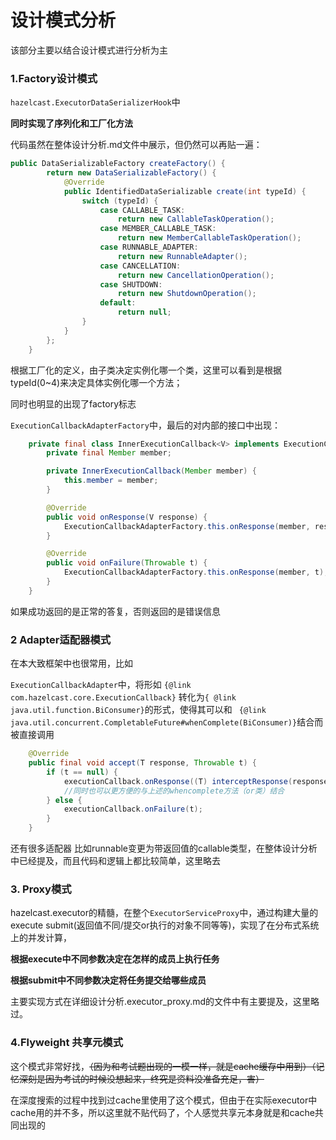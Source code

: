 # 设计模式分析

该部分主要以结合设计模式进行分析为主

### 1.Factory设计模式

`hazelcast.ExecutorDataSerializerHook`中

**同时实现了序列化和工厂化方法**

代码虽然在整体设计分析.md文件中展示，但仍然可以再贴一遍：

```java
public DataSerializableFactory createFactory() {
        return new DataSerializableFactory() {
            @Override
            public IdentifiedDataSerializable create(int typeId) {
                switch (typeId) {
                    case CALLABLE_TASK:
                        return new CallableTaskOperation();
                    case MEMBER_CALLABLE_TASK:
                        return new MemberCallableTaskOperation();
                    case RUNNABLE_ADAPTER:
                        return new RunnableAdapter();
                    case CANCELLATION:
                        return new CancellationOperation();
                    case SHUTDOWN:
                        return new ShutdownOperation();
                    default:
                        return null;
                }
            }
        };
    }
```

根据工厂化的定义，由子类决定实例化哪一个类，这里可以看到是根据typeId(0~4)来决定具体实例化哪一个方法；

同时也明显的出现了factory标志

`ExecutionCallbackAdapterFactory`中，最后的对内部的接口中出现：

```java
    private final class InnerExecutionCallback<V> implements ExecutionCallback<V> {
        private final Member member;

        private InnerExecutionCallback(Member member) {
            this.member = member;
        }

        @Override
        public void onResponse(V response) {
            ExecutionCallbackAdapterFactory.this.onResponse(member, response);
        }

        @Override
        public void onFailure(Throwable t) {
            ExecutionCallbackAdapterFactory.this.onResponse(member, t);
        }
    }
```

如果成功返回的是正常的答复，否则返回的是错误信息

### 2 Adapter适配器模式

在本大致框架中也很常用，比如

`ExecutionCallbackAdapter`中，将形如 `{@link com.hazelcast.core.ExecutionCallback}` 转化为`{ @link java.util.function.BiConsumer}`的形式，使得其可以和 ` {@link java.util.concurrent.CompletableFuture#whenComplete(BiConsumer)}`结合而被直接调用

```java
    @Override
    public final void accept(T response, Throwable t) {
        if (t == null) {
            executionCallback.onResponse((T) interceptResponse(response));//在没报出例外的情况下返回两个response信息，可以在biconsumer中两个一起处理（一起处理为biconsumer的特性）
            //同时也可以更方便的与上述的whencomplete方法（or类）结合
        } else {
            executionCallback.onFailure(t);
        }
    }
```

还有很多适配器 比如runnable变更为带返回值的callable类型，在整体设计分析中已经提及，而且代码和逻辑上都比较简单，这里略去

### 3. Proxy模式

hazelcast.executor的精髓，在整个`ExecutorServiceProxy`中，通过构建大量的execute submit(返回值不同/提交or执行的对象不同等等)，实现了在分布式系统上的并发计算，

**根据execute中不同参数决定在怎样的成员上执行任务**

**根据submit中不同参数决定将任务提交给哪些成员**

主要实现方式在详细设计分析.executor_proxy.md的文件中有主要提及，这里略过。

### 4.Flyweight 共享元模式

这个模式非常好找，~~（因为和考试题出现的一模一样，就是cache缓存中用到）（记忆深刻是因为考试的时候没想起来，终究是资料没准备充足，害）~~

在深度搜索的过程中找到过cache里使用了这个模式，但由于在实际executor中cache用的并不多，所以这里就不贴代码了，个人感觉共享元本身就是和cache共同出现的



